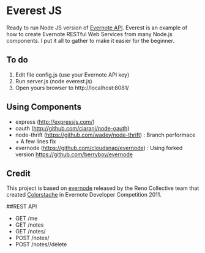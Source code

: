 # Everest JS

Ready to run Node JS version of [Evernote API](http://dev.evernote.com/documentation/reference/). Everest is an example of how to create Evernote RESTful Web Services from many Node.js components. I put it all to gather to make it easier for the beginner.

## To do
1. Edit file config.js (use your Evernote API key) 
2. Run server.js (node everest.js)
3. Open yours browser to http://localhost:8081/

## Using Components
- express (http://expressjs.com/)
- oauth (http://github.com/ciaranj/node-oauth)
- node-thrift (https://github.com/wadey/node-thrift) : Branch performace + A few lines fix
- evernode (https://github.com/cloudsnap/evernode)	 : Using forked version https://github.com/berryboy/evernode

## Credit

This project is based on [evernode](https://github.com/cloudsnap/evernode) released by the Reno Collective team that created [Colorstache](http://www.colorstache.com/) in Evernote Developer Competition 2011.

##REST API
- GET		/me	
- GET		/notes
- GET		/notes/<guid>	
- POST	/notes/<guid>	
- POST	/notes/<guid>/delete
